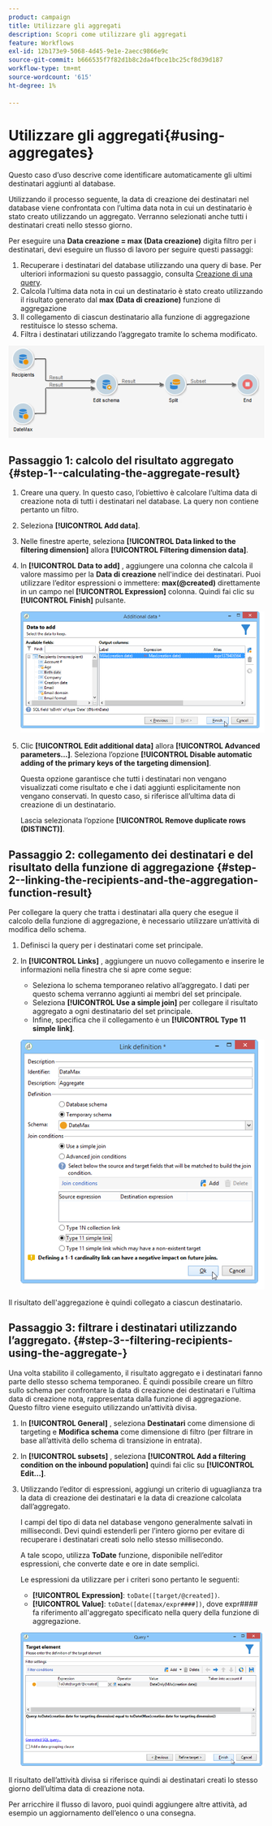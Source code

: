 ```yaml
---
product: campaign
title: Utilizzare gli aggregati
description: Scopri come utilizzare gli aggregati
feature: Workflows
exl-id: 12b173e9-5068-4d45-9e1e-2aecc9866e9c
source-git-commit: b666535f7f82d1b8c2da4fbce1bc25cf8d39d187
workflow-type: tm+mt
source-wordcount: '615'
ht-degree: 1%

---
```


# Utilizzare gli aggregati{#using-aggregates}



Questo caso d’uso descrive come identificare automaticamente gli ultimi destinatari aggiunti al database.

Utilizzando il processo seguente, la data di creazione dei destinatari nel database viene confrontata con l’ultima data nota in cui un destinatario è stato creato utilizzando un aggregato. Verranno selezionati anche tutti i destinatari creati nello stesso giorno.

Per eseguire una **Data creazione = max (Data creazione)** digita filtro per i destinatari, devi eseguire un flusso di lavoro per seguire questi passaggi:

1. Recuperare i destinatari del database utilizzando una query di base. Per ulteriori informazioni su questo passaggio, consulta [Creazione di una query](query.md#creating-a-query).
1. Calcola l’ultima data nota in cui un destinatario è stato creato utilizzando il risultato generato dal **max (Data di creazione)** funzione di aggregazione
1. Il collegamento di ciascun destinatario alla funzione di aggregazione restituisce lo stesso schema.
1. Filtra i destinatari utilizzando l’aggregato tramite lo schema modificato.

![](assets/datamanagement_usecase_1.png)

## Passaggio 1: calcolo del risultato aggregato {#step-1--calculating-the-aggregate-result}

1. Creare una query. In questo caso, l’obiettivo è calcolare l’ultima data di creazione nota di tutti i destinatari nel database. La query non contiene pertanto un filtro.
1. Seleziona **[!UICONTROL Add data]**.
1. Nelle finestre aperte, seleziona **[!UICONTROL Data linked to the filtering dimension]** allora **[!UICONTROL Filtering dimension data]**.
1. In **[!UICONTROL Data to add]** , aggiungere una colonna che calcola il valore massimo per la **Data di creazione** nell&#39;indice dei destinatari. Puoi utilizzare l’editor espressioni o immettere: **max(@created)** direttamente in un campo nel **[!UICONTROL Expression]** colonna. Quindi fai clic su **[!UICONTROL Finish]** pulsante.

   ![](assets/datamanagement_usecase_2.png)

1. Clic **[!UICONTROL Edit additional data]** allora **[!UICONTROL Advanced parameters...]**. Seleziona l’opzione **[!UICONTROL Disable automatic adding of the primary keys of the targeting dimension]**.

   Questa opzione garantisce che tutti i destinatari non vengano visualizzati come risultato e che i dati aggiunti esplicitamente non vengano conservati. In questo caso, si riferisce all’ultima data di creazione di un destinatario.

   Lascia selezionata l’opzione **[!UICONTROL Remove duplicate rows (DISTINCT)]**.

## Passaggio 2: collegamento dei destinatari e del risultato della funzione di aggregazione {#step-2--linking-the-recipients-and-the-aggregation-function-result}

Per collegare la query che tratta i destinatari alla query che esegue il calcolo della funzione di aggregazione, è necessario utilizzare un’attività di modifica dello schema.

1. Definisci la query per i destinatari come set principale.
1. In **[!UICONTROL Links]** , aggiungere un nuovo collegamento e inserire le informazioni nella finestra che si apre come segue:

   * Seleziona lo schema temporaneo relativo all’aggregato. I dati per questo schema verranno aggiunti ai membri del set principale.
   * Seleziona **[!UICONTROL Use a simple join]** per collegare il risultato aggregato a ogni destinatario del set principale.
   * Infine, specifica che il collegamento è un **[!UICONTROL Type 11 simple link]**.

   ![](assets/datamanagement_usecase_3.png)

Il risultato dell&#39;aggregazione è quindi collegato a ciascun destinatario.

## Passaggio 3: filtrare i destinatari utilizzando l’aggregato. {#step-3--filtering-recipients-using-the-aggregate-}

Una volta stabilito il collegamento, il risultato aggregato e i destinatari fanno parte dello stesso schema temporaneo. È quindi possibile creare un filtro sullo schema per confrontare la data di creazione dei destinatari e l’ultima data di creazione nota, rappresentata dalla funzione di aggregazione. Questo filtro viene eseguito utilizzando un’attività divisa.

1. In **[!UICONTROL General]** , seleziona **Destinatari** come dimensione di targeting e **Modifica schema** come dimensione di filtro (per filtrare in base all’attività dello schema di transizione in entrata).
1. In **[!UICONTROL subsets]** , seleziona **[!UICONTROL Add a filtering condition on the inbound population]** quindi fai clic su **[!UICONTROL Edit...]**.
1. Utilizzando l’editor di espressioni, aggiungi un criterio di uguaglianza tra la data di creazione dei destinatari e la data di creazione calcolata dall’aggregato.

   I campi del tipo di data nel database vengono generalmente salvati in millisecondi. Devi quindi estenderli per l’intero giorno per evitare di recuperare i destinatari creati solo nello stesso millisecondo.

   A tale scopo, utilizza **ToDate** funzione, disponibile nell’editor espressioni, che converte date e ore in date semplici.

   Le espressioni da utilizzare per i criteri sono pertanto le seguenti:

   * **[!UICONTROL Expression]**: `toDate([target/@created])`.
   * **[!UICONTROL Value]**: `toDate([datemax/expr####])`, dove expr#### fa riferimento all&#39;aggregato specificato nella query della funzione di aggregazione.

   ![](assets/datamanagement_usecase_4.png)

Il risultato dell’attività divisa si riferisce quindi ai destinatari creati lo stesso giorno dell’ultima data di creazione nota.

Per arricchire il flusso di lavoro, puoi quindi aggiungere altre attività, ad esempio un aggiornamento dell’elenco o una consegna.
